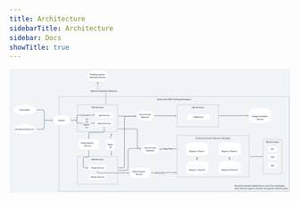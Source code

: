 ```yaml
---
title: Architecture
sidebarTitle: Architecture
sidebar: Docs
showTitle: true
---
```


![Self-host Architecture](../images/../../images/self-host-architecture.png)

